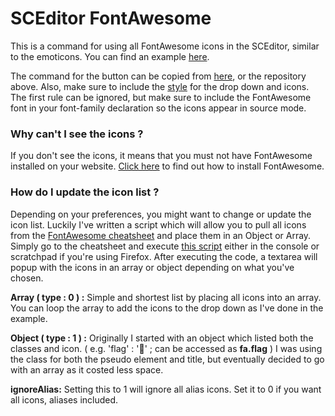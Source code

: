 # SCEditor FontAwesome

This is a command for using all FontAwesome icons in the SCEditor, similar to the emoticons. You can find an example [here](http://opensource.olympe.in/ex/scefa/).

The command for the button can be copied from [here](https://raw.githubusercontent.com/SethClydesdale/sceditor-fontawesome/master/sceditor-fontawesome-button.js), or the repository above. Also, make sure to include the [style](https://raw.githubusercontent.com/SethClydesdale/sceditor-fontawesome/master/sceditor-fontawesome-style.css) for the drop down and icons. The first rule can be ignored, but make sure to include the FontAwesome font in your font-family declaration so the icons appear in source mode.


### Why can't I see the icons ?

If you don't see the icons, it means that you must not have FontAwesome installed on your website. [Click here](http://fortawesome.github.io/Font-Awesome/get-started/) to find out how to install FontAwesome. 


### How do I update the icon list ?

Depending on your preferences, you might want to change or update the icon list. Luckily I've written a script which will allow you to pull all icons from the [FontAwesome cheatsheet](http://fortawesome.github.io/Font-Awesome/cheatsheet/) and place them in an Object or Array. Simply go to the cheatsheet and execute [this script](https://raw.githubusercontent.com/SethClydesdale/sceditor-fontawesome/master/pull-fontawesome-icons.js) either in the console or scratchpad if you're using Firefox. After executing the code, a textarea will popup with the icons in an array or object depending on what you've chosen.

**Array ( type : 0 ) :** Simple and shortest list by placing all icons into an array. You can loop the array to add the icons to the drop down as I've done in the example.

**Object ( type : 1 ) :** Originally I started with an object which listed both the classes and icon. ( e.g. 'flag' : '' ; can be accessed as **fa.flag** ) I was using the class for both the pseudo element and title, but eventually decided to go with an array as it costed less space.

**ignoreAlias:** Setting this to 1 will ignore all alias icons. Set it to 0 if you want all icons, aliases included.
